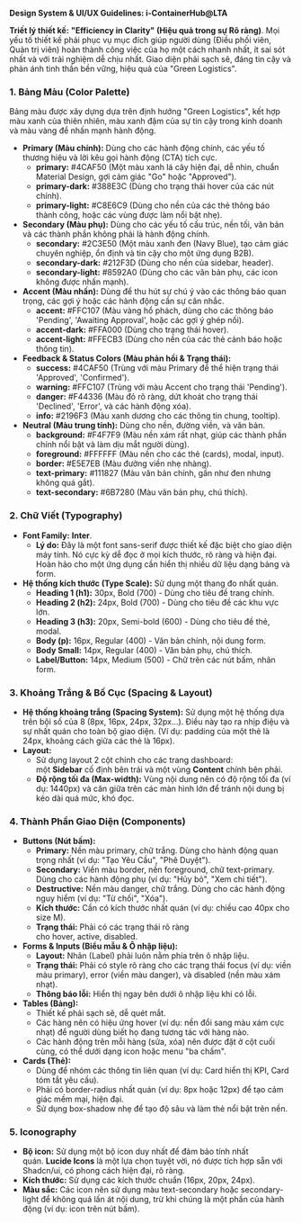 **Design System & UI/UX Guidelines: i-ContainerHub@LTA**


**Triết lý thiết kế:** **"Efficiency in Clarity" (Hiệu quả trong sự Rõ ràng)**. Mọi yếu tố thiết kế phải phục vụ mục đích giúp người dùng (Điều phối viên, Quản trị viên) hoàn thành công việc của họ một cách nhanh nhất, ít sai sót nhất và với trải nghiệm dễ chịu nhất. Giao diện phải sạch sẽ, đáng tin cậy và phản ánh tinh thần bền vững, hiệu quả của "Green Logistics".

### **1. Bảng Màu (Color Palette)**

Bảng màu được xây dựng dựa trên định hướng "Green Logistics", kết hợp màu xanh của thiên nhiên, màu xanh đậm của sự tin cậy trong kinh doanh và màu vàng để nhấn mạnh hành động.

- **Primary (Màu chính):** Dùng cho các hành động chính, các yếu tố thương hiệu và lời kêu gọi hành động (CTA) tích cực.
    - **primary:** #4CAF50 (Một màu xanh lá cây hiện đại, dễ nhìn, chuẩn Material Design, gợi cảm giác "Go" hoặc "Approved").
    - **primary-dark:** #388E3C (Dùng cho trạng thái hover của các nút chính).
    - **primary-light:** #C8E6C9 (Dùng cho nền của các thẻ thông báo thành công, hoặc các vùng được làm nổi bật nhẹ).
- **Secondary (Màu phụ):** Dùng cho các yếu tố cấu trúc, nền tối, văn bản và các thành phần không phải là hành động chính.
    - **secondary:** #2C3E50 (Một màu xanh đen (Navy Blue), tạo cảm giác chuyên nghiệp, ổn định và tin cậy cho một ứng dụng B2B).
    - **secondary-dark:** #212F3D (Dùng cho nền của sidebar, header).
    - **secondary-light:** #8592A0 (Dùng cho các văn bản phụ, các icon không được nhấn mạnh).
- **Accent (Màu nhấn):** Dùng để thu hút sự chú ý vào các thông báo quan trọng, các gợi ý hoặc các hành động cần sự cân nhắc.
    - **accent:** #FFC107 (Màu vàng hổ phách, dùng cho các thông báo 'Pending', 'Awaiting Approval', hoặc các gợi ý ghép nối).
    - **accent-dark:** #FFA000 (Dùng cho trạng thái hover).
    - **accent-light:** #FFECB3 (Dùng cho nền của các thẻ cảnh báo hoặc thông tin).
- **Feedback & Status Colors (Màu phản hồi & Trạng thái):**
    - **success:** #4CAF50 (Trùng với màu Primary để thể hiện trạng thái 'Approved', 'Confirmed').
    - **warning:** #FFC107 (Trùng với màu Accent cho trạng thái 'Pending').
    - **danger:** #F44336 (Màu đỏ rõ ràng, dứt khoát cho trạng thái 'Declined', 'Error', và các hành động xóa).
    - **info:** #2196F3 (Màu xanh dương cho các thông tin chung, tooltip).
- **Neutral (Màu trung tính):** Dùng cho nền, đường viền, và văn bản.
    - **background:** #F4F7F9 (Màu nền xám rất nhạt, giúp các thành phần chính nổi bật và làm dịu mắt người dùng).
    - **foreground:** #FFFFFF (Màu nền cho các thẻ (cards), modal, input).
    - **border:** #E5E7EB (Màu đường viền nhẹ nhàng).
    - **text-primary:** #111827 (Màu văn bản chính, gần như đen nhưng không quá gắt).
    - **text-secondary:** #6B7280 (Màu văn bản phụ, chú thích).

### **2. Chữ Viết (Typography)**

- **Font Family:** **Inter**.
    - **Lý do:** Đây là một font sans-serif được thiết kế đặc biệt cho giao diện máy tính. Nó cực kỳ dễ đọc ở mọi kích thước, rõ ràng và hiện đại. Hoàn hảo cho một ứng dụng cần hiển thị nhiều dữ liệu dạng bảng và form.
- **Hệ thống kích thước (Type Scale):** Sử dụng một thang đo nhất quán.
    - **Heading 1 (h1):** 30px, Bold (700) - Dùng cho tiêu đề trang chính.
    - **Heading 2 (h2):** 24px, Bold (700) - Dùng cho tiêu đề các khu vực lớn.
    - **Heading 3 (h3):** 20px, Semi-bold (600) - Dùng cho tiêu đề thẻ, modal.
    - **Body (p):** 16px, Regular (400) - Văn bản chính, nội dung form.
    - **Body Small:** 14px, Regular (400) - Văn bản phụ, chú thích.
    - **Label/Button:** 14px, Medium (500) - Chữ trên các nút bấm, nhãn form.

### **3. Khoảng Trắng & Bố Cục (Spacing & Layout)**

- **Hệ thống khoảng trắng (Spacing System):** Sử dụng một hệ thống dựa trên bội số của 8 (8px, 16px, 24px, 32px...). Điều này tạo ra nhịp điệu và sự nhất quán cho toàn bộ giao diện. (Ví dụ: padding của một thẻ là 24px, khoảng cách giữa các thẻ là 16px).
- **Layout:**
    - Sử dụng layout 2 cột chính cho các trang dashboard: một **Sidebar** cố định bên trái và một vùng **Content** chính bên phải.
    - **Độ rộng tối đa (Max-width):** Vùng nội dung nên có độ rộng tối đa (ví dụ: 1440px) và căn giữa trên các màn hình lớn để tránh nội dung bị kéo dài quá mức, khó đọc.

### **4. Thành Phần Giao Diện (Components)**

- **Buttons (Nút bấm):**
    - **Primary:** Nền màu primary, chữ trắng. Dùng cho hành động quan trọng nhất (ví dụ: "Tạo Yêu Cầu", "Phê Duyệt").
    - **Secondary:** Viền màu border, nền foreground, chữ text-primary. Dùng cho các hành động phụ (ví dụ: "Hủy bỏ", "Xem chi tiết").
    - **Destructive:** Nền màu danger, chữ trắng. Dùng cho các hành động nguy hiểm (ví dụ: "Từ chối", "Xóa").
    - **Kích thước:** Cần có kích thước nhất quán (ví dụ: chiều cao 40px cho size M).
    - **Trạng thái:** Phải có các trạng thái rõ ràng cho hover, active, disabled.
- **Forms & Inputs (Biểu mẫu & Ô nhập liệu):**
    - **Layout:** Nhãn (Label) phải luôn nằm phía trên ô nhập liệu.
    - **Trạng thái:** Phải có style rõ ràng cho các trạng thái focus (ví dụ: viền màu primary), error (viền màu danger), và disabled (nền màu xám nhạt).
    - **Thông báo lỗi:** Hiển thị ngay bên dưới ô nhập liệu khi có lỗi.
- **Tables (Bảng):**
    - Thiết kế phải sạch sẽ, dễ quét mắt.
    - Các hàng nên có hiệu ứng hover (ví dụ: nền đổi sang màu xám cực nhạt) để người dùng biết họ đang tương tác với hàng nào.
    - Các hành động trên mỗi hàng (sửa, xóa) nên được đặt ở cột cuối cùng, có thể dưới dạng icon hoặc menu "ba chấm".
- **Cards (Thẻ):**
    - Dùng để nhóm các thông tin liên quan (ví dụ: Card hiển thị KPI, Card tóm tắt yêu cầu).
    - Phải có border-radius nhất quán (ví dụ: 8px hoặc 12px) để tạo cảm giác mềm mại, hiện đại.
    - Sử dụng box-shadow nhẹ để tạo độ sâu và làm thẻ nổi bật trên nền.

### **5. Iconography**

- **Bộ icon:** Sử dụng một bộ icon duy nhất để đảm bảo tính nhất quán. **Lucide Icons** là một lựa chọn tuyệt vời, nó được tích hợp sẵn với Shadcn/ui, có phong cách hiện đại, rõ ràng.
- **Kích thước:** Sử dụng các kích thước chuẩn (16px, 20px, 24px).
- **Màu sắc:** Các icon nên sử dụng màu text-secondary hoặc secondary-light để không quá lấn át nội dung, trừ khi chúng là một phần của hành động (ví dụ: icon trên nút bấm).